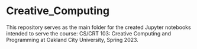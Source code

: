 # Creative_Computing

This repository serves as the main folder for the created Jupyter notebooks intended to serve the course: CS/CRT 103: Creative Computing and Programming at Oakland City University, Spring 2023.
